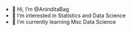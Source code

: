 - 👋 Hi, I’m @AninditaBag
- 👀 I’m interested in Statistics and Data Science
- 🌱 I’m currently learning Msc Data Science

<!---
AninditaBag/AninditaBag is a ✨ special ✨ repository because its `README.md` (this file) appears on your GitHub profile.
You can click the Preview link to take a look at your changes.
--->
